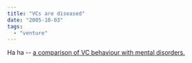 ```yaml
---
title: "VCs are diseased"
date: "2005-10-03"
tags: 
  - "venture"
---
```


Ha ha -- [a comparison of VC behaviour with mental disorders.](http://www.ventureblog.com/articles/indiv/2005/001221.html)
